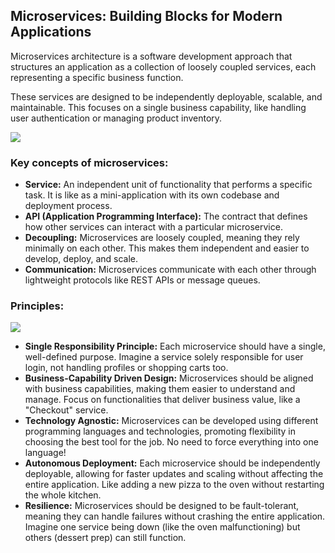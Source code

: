 ## Microservices: Building Blocks for Modern Applications

Microservices architecture is a software development approach that structures an application as a collection of loosely coupled services, each representing a specific business function. 

These services are designed to be independently deployable, scalable, and maintainable. This focuses on a single business capability, like handling user authentication or managing product inventory.

![](https://media.chandradeoarya.com/file/CT/microservices1.png "")

### Key concepts of microservices:

- **Service:** An independent unit of functionality that performs a specific task. It is like as a mini-application with its own codebase and deployment process.
- **API (Application Programming Interface):** The contract that defines how other services can interact with a particular microservice.
- **Decoupling:** Microservices are loosely coupled, meaning they rely minimally on each other. This makes them independent and easier to develop, deploy, and scale.
- **Communication:** Microservices communicate with each other through lightweight protocols like REST APIs or message queues.

### **Principles:**

![](https://media.chandradeoarya.com/file/CT/microservices-teams-subdomains.png)

- **Single Responsibility Principle:** Each microservice should have a single, well-defined purpose. Imagine a service solely responsible for user login, not handling profiles or shopping carts too.
- **Business-Capability Driven Design:** Microservices should be aligned with business capabilities, making them easier to understand and manage. Focus on functionalities that deliver business value, like a "Checkout" service.
- **Technology Agnostic:** Microservices can be developed using different programming languages and technologies, promoting flexibility in choosing the best tool for the job. No need to force everything into one language!
- **Autonomous Deployment:** Each microservice should be independently deployable, allowing for faster updates and scaling without affecting the entire application. Like adding a new pizza to the oven without restarting the whole kitchen.
- **Resilience:** Microservices should be designed to be fault-tolerant, meaning they can handle failures without crashing the entire application. Imagine one service being down (like the oven malfunctioning) but others (dessert prep) can still function.